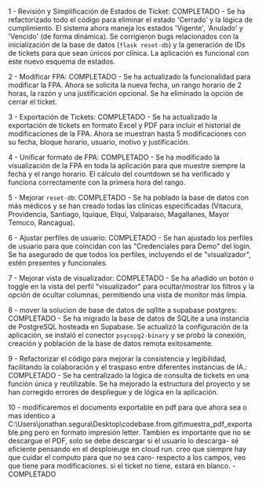 1 - Revisión y Simplificación de Estados de Ticket: COMPLETADO - Se ha refactorizado todo el código para eliminar el estado 'Cerrado' y la lógica de cumplimiento. El sistema ahora maneja los estados 'Vigente', 'Anulado' y 'Vencido' (de forma dinámica). Se corrigieron bugs relacionados con la inicialización de la base de datos (`flask reset-db`) y la generación de IDs de tickets para que sean únicos por clínica. La aplicación es funcional con este nuevo esquema de estados.

2 - Modificar FPA: COMPLETADO - Se ha actualizado la funcionalidad para modificar la FPA. Ahora se solicita la nueva fecha, un rango horario de 2 horas, la razón y una justificación opcional. Se ha eliminado la opción de cerrar el ticket.

3 - Exportación de Tickets: COMPLETADO - Se ha actualizado la exportación de tickets en formato Excel y PDF para incluir el historial de modificaciones de la FPA. Ahora se muestran hasta 5 modificaciones con su fecha, bloque horario, usuario, motivo y justificación.

4 - Unificar formato de FPA: COMPLETADO - Se ha modificado la visualización de la FPA en toda la aplicación para que muestre siempre la fecha y el rango horario. El cálculo del countdown se ha verificado y funciona correctamente con la primera hora del rango.

5 - Mejorar `reset-db`: COMPLETADO - Se ha poblado la base de datos con más médicos y se han creado todas las clínicas especificadas (Vitacura, Providencia, Santiago, Iquique, Elqui, Valparaíso, Magallanes, Mayor Temuco, Rancagua).

6 - Ajustar perfiles de usuario: COMPLETADO - Se han ajustado los perfiles de usuario para que coincidan con las "Credenciales para Demo" del login. Se ha asegurado de que todos los perfiles, incluyendo el de "visualizador", estén presentes y funcionales.

7 - Mejorar vista de visualizador: COMPLETADO - Se ha añadido un botón o toggle en la vista del perfil "visualizador" para ocultar/mostrar los filtros y la opción de ocultar columnas, permitiendo una vista de monitor más limpia.

8 - mover la solucion de base de datos de sqllite a supabase postgres: COMPLETADO - Se ha migrado la base de datos de SQLite a una instancia de PostgreSQL hosteada en Supabase. Se actualizó la configuración de la aplicación, se instaló el conector `psycopg2-binary` y se probó la conexión, creación y población de la base de datos remota exitosamente.

9 - Refactorizar el código para mejorar la consistencia y legibilidad, facilitando la colaboración y el traspaso entre diferentes instancias de IA.: COMPLETADO - Se ha centralizado la lógica de consulta de tickets en una función única y reutilizable. Se ha mejorado la estructura del proyecto y se han corregido errores de despliegue y de lógica en la aplicación.

10 - modificaremos el documento exportable en pdf para que ahora sea o mas identico a C:\Users\jonathan.segura\Desktop\codebase.from.git\muestra_pdf_exportable.png pero en formato impresión letter. Tambien es importante que no se descargue el PDF, solo se debe descargar si el usuario lo descarga- sé eficiente pensando en el desploieuge en cloud run. creo que siempre hay que cuidar el computo para que no sea caro- respecto a los campos, veo que tiene para modificaciones. si el ticket no tiene, estará en blanco. - COMPLETADO